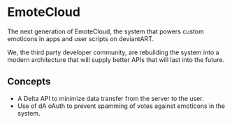 EmoteCloud
==========

The next generation of EmoteCloud, the system that powers custom emoticons in apps and user scripts on deviantART.

We, the third party developer community, are rebuilding the system into a modern architecture that will supply better APIs that will last into the future.

## Concepts
- A Delta API to minimize data transfer from the server to the user.
- Use of dA oAuth to prevent spamming of votes against emoticons in the system.
